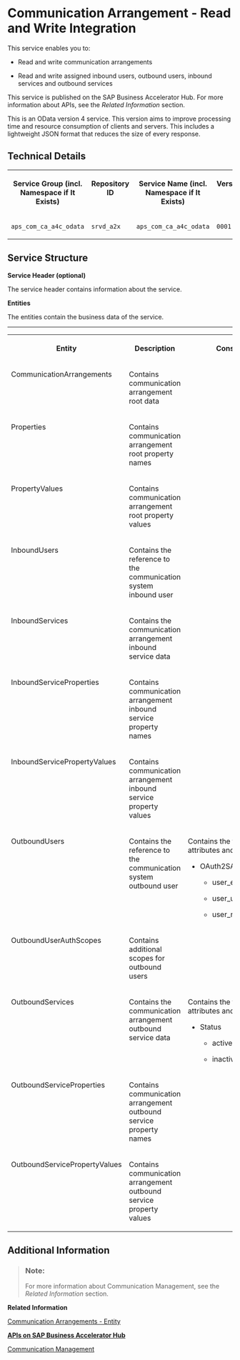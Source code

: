 <!-- loiof7c8929df1234eb6bd221a41ad6feac8 -->

# Communication Arrangement - Read and Write Integration



This service enables you to:

-   Read and write communication arrangements

-   Read and write assigned inbound users, outbound users, inbound services and outbound services


This service is published on the SAP Business Accelerator Hub. For more information about APIs, see the *Related Information* section.

This is an OData version 4 service. This version aims to improve processing time and resource consumption of clients and servers. This includes a lightweight JSON format that reduces the size of every response.



<a name="loiof7c8929df1234eb6bd221a41ad6feac8__section_TechnicalDetails_CommunicationArrangement_RW"/>

## Technical Details


<table>
<tr>
<th valign="top">

Service Group \(incl. Namespace if It Exists\)

</th>
<th valign="top">

Repository ID

</th>
<th valign="top">

Service Name \(incl. Namespace if It Exists\)

</th>
<th valign="top">

Version

</th>
</tr>
<tr>
<td valign="top">

`aps_com_ca_a4c_odata`

</td>
<td valign="top">

`srvd_a2x`

</td>
<td valign="top">

`aps_com_ca_a4c_odata`

</td>
<td valign="top">

`0001`

</td>
</tr>
</table>



<a name="loiof7c8929df1234eb6bd221a41ad6feac8__section_ServiceStructureCommunicationArrangementRW"/>

## Service Structure

**Service Header \(optional\)**

The service header contains information about the service.

**Entities**

The entities contain the business data of the service.

****


<table>
<tr>
<th valign="top">

Entity

</th>
<th valign="top">

Description

</th>
<th valign="top">

Constants

</th>
<th valign="top">

Necessity

</th>
</tr>
<tr>
<td valign="top">

CommunicationArrangements

</td>
<td valign="top">

Contains communication arrangement root data

</td>
<td valign="top">

 

</td>
<td valign="top">

Mandatory

</td>
</tr>
<tr>
<td valign="top">

Properties

</td>
<td valign="top">

Contains communication arrangement root property names

</td>
<td valign="top">

 

</td>
<td valign="top">

Optional

</td>
</tr>
<tr>
<td valign="top">

PropertyValues

</td>
<td valign="top">

Contains communication arrangement root property values

</td>
<td valign="top">

 

</td>
<td valign="top">

Optional

</td>
</tr>
<tr>
<td valign="top">

InboundUsers

</td>
<td valign="top">

Contains the reference to the communication system inbound user

</td>
<td valign="top">

 

</td>
<td valign="top">

Optional

</td>
</tr>
<tr>
<td valign="top">

InboundServices

</td>
<td valign="top">

Contains the communication arrangement inbound service data

</td>
<td valign="top">

 

</td>
<td valign="top">

Optional

</td>
</tr>
<tr>
<td valign="top">

InboundServiceProperties

</td>
<td valign="top">

Contains communication arrangement inbound service property names

</td>
<td valign="top">

 

</td>
<td valign="top">

Optional

</td>
</tr>
<tr>
<td valign="top">

InboundServicePropertyValues

</td>
<td valign="top">

Contains communication arrangement inbound service property values

</td>
<td valign="top">

 

</td>
<td valign="top">

Optional

</td>
</tr>
<tr>
<td valign="top">

OutboundUsers

</td>
<td valign="top">

Contains the reference to the communication system outbound user

</td>
<td valign="top">

Contains the following attributes and values:

-   OAuth2SAML2Identifier

    -   user\_email

    -   user\_uuid
    -   user\_name




</td>
<td valign="top">

Optional

</td>
</tr>
<tr>
<td valign="top">

OutboundUserAuthScopes

</td>
<td valign="top">

Contains additional scopes for outbound users

</td>
<td valign="top">

 

</td>
<td valign="top">

Optional

</td>
</tr>
<tr>
<td valign="top">

OutboundServices

</td>
<td valign="top">

Contains the communication arrangement outbound service data

</td>
<td valign="top">

Contains the following attributes and values:

-   Status

    -   active

    -   inactive




</td>
<td valign="top">

Optional

</td>
</tr>
<tr>
<td valign="top">

OutboundServiceProperties

</td>
<td valign="top">

Contains communication arrangement outbound service property names

</td>
<td valign="top">

 

</td>
<td valign="top">

Optional

</td>
</tr>
<tr>
<td valign="top">

OutboundServicePropertyValues

</td>
<td valign="top">

Contains communication arrangement outbound service property values

</td>
<td valign="top">

 

</td>
<td valign="top">

Optional

</td>
</tr>
</table>



<a name="loiof7c8929df1234eb6bd221a41ad6feac8__section_AdditionalInformation_CommunicationArrangementRW"/>

## Additional Information



> ### Note:  
> For more information about Communication Management, see the *Related Information* section.

**Related Information**  


[Communication Arrangements - Entity](communication-arrangements-entity-26253af.md)

[**APIs on SAP Business Accelerator Hub**](https://help.sap.com/docs/SAP_S4HANA_CLOUD/0f69f8fb28ac4bf48d2b57b9637e81fa/1e60f14bdc224c2c975c8fa8bcfd7f3f.html?version=latest)

[Communication Management](../50-administration-and-ops/communication-management-2e84a10.md "The communication management apps allow you to integrate your system or solution with other systems to enable data exchange.")

